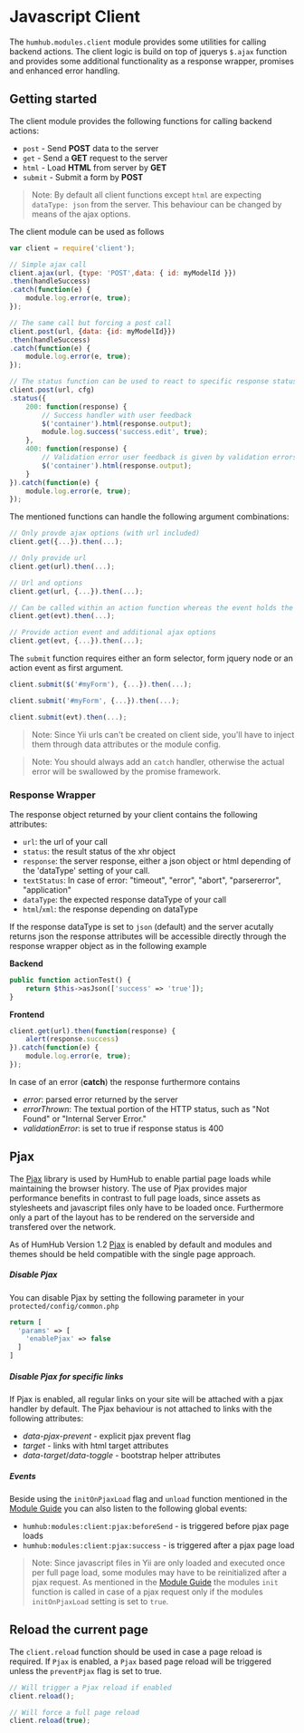 Javascript Client
=======

The `humhub.modules.client` module provides some utilities for calling backend actions. The client logic is build on top of jquerys `$.ajax` function and provides some additional functionality as a response wrapper, promises and enhanced error handling. 

## Getting started

The client module provides the following functions for calling backend actions:

 - `post` - Send **POST** data to the server
 - `get` - Send a **GET** request to the server
 - `html` - Load **HTML** from server by **GET**
 - `submit` - Submit a form by **POST**

> Note: By default all client functions except `html` are expecting `dataType: json` from the server. This behaviour can be changed by means of the ajax options.

The client module can be used as follows

```javascript
var client = require('client');

// Simple ajax call
client.ajax(url, {type: 'POST',data: { id: myModelId }})
.then(handleSuccess)
.catch(function(e) {
    module.log.error(e, true);
});

// The same call but forcing a post call
client.post(url, {data: {id: myModelId}})
.then(handleSuccess)
.catch(function(e) {
    module.log.error(e, true);
});

// The status function can be used to react to specific response status codes
client.post(url, cfg)
.status({
    200: function(response) {
        // Success handler with user feedback
        $('container').html(response.output);
        module.log.success('success.edit', true);
    },
    400: function(response) {
        // Validation error user feedback is given by validation errors
        $('container').html(response.output);
    }
}).catch(function(e) {
    module.log.error(e, true);
});
```
The mentioned functions can handle the following argument combinations:

```javascript
// Only provde ajax options (with url included)
client.get({...}).then(...); 

// Only provide url
client.get(url).then(...);

// Url and options
client.get(url, {...}).then(...);

// Can be called within an action function whereas the event holds the url
client.get(evt).then(...);

// Provide action event and additional ajax options
client.get(evt, {...}).then(...);

```

The `submit` function requires either an form selector, form jquery node or an action event as first argument.

```javascript
client.submit($('#myForm'), {...}).then(...);

client.submit('#myForm', {...}).then(...);

client.submit(evt).then(...);
```
> Note: Since Yii urls can't be created on client side, you'll have to inject them through data attributes or the module config.

> Note: You should always add an `catch` handler, otherwise the actual error will be swallowed by the promise framework.

### Response Wrapper

The response object returned by your client contains the following attributes:

 - `url`: the url of your call
 - `status`: the result status of the xhr object
 - `response`: the server response, either a json object or html depending of the 'dataType' setting of your call.
 - `textStatus`: In case of error: "timeout", "error", "abort", "parsererror", "application"
 - `dataType`: the expected response dataType of your call
 - `html`/`xml`: the response depending on dataType

If the response dataType is set to `json` (default) and the server acutally returns json the response attributes will be accessible directly through the response wrapper object as in the following example

**Backend**

```php
public function actionTest() {
    return $this->asJson(['success' => 'true']);
}
```

**Frontend**

```javascript
client.get(url).then(function(response) {
    alert(response.success)
}).catch(function(e) {
    module.log.error(e, true);
});
```


In case of an error (**catch**) the response furthermore contains

 - *error*: parsed error returned by the server
 - *errorThrown*: The textual portion of the HTTP status, such as "Not Found" or "Internal Server Error." 
 - *validationError*: is set to true if response status is 400

## Pjax

The [Pjax](http://pjax.herokuapp.com/) library is used by HumHub to enable partial page loads while maintaining the browser history. The use of Pjax provides major performance benefits in contrast to full page loads, since assets as stylesheets and javascript files only have to be loaded once. Furthermore only a part of the layout has to be rendered on the serverside and transfered over the network.

As of HumHub Version 1.2 [Pjax](http://pjax.herokuapp.com/) is enabled by default and modules and themes should be held compatible with the single page approach. 

##### Disable Pjax

You can disable Pjax by setting the following parameter in your `protected/config/common.php`

```php
return [
  'params' => [
    'enablePjax' => false
  ]
]

```

##### Disable Pjax for specific links

If Pjax is enabled, all regular links on your site will be attached with a pjax handler by default.
The Pjax behaviour is not attached to links with the following attributes:

 - *data-pjax-prevent* - explicit pjax prevent flag
 - *target* - links with html target attributes
 - *data-target*/*data-toggle* - bootstrap helper attributes

##### Events

Beside using the `initOnPjaxLoad` flag and `unload` function mentioned in the [Module Guide](javascript-index.md) you can also listen to the following global events:

 - `humhub:modules:client:pjax:beforeSend` - is triggered before pjax page loads
 - `humhub:modules:client:pjax:success` - is triggered after a pjax page load

> Note: Since javascript files in Yii are only loaded and executed once per full page load, some modules may have to be reinitialized after a pjax request. As mentioned in the [Module Guide](javascript-index.md) the modules `init` function is called in case of a pjax request only if the modules `initOnPjaxLoad` setting is set to `true`.

## Reload the current page

The `client.reload` function should be used in case a page reload is required. If `Pjax` is enabled, a `Pjax` based page reload will be triggered unless the `preventPjax` flag is set to true.

```javascript
// Will trigger a Pjax reload if enabled
client.reload();

// Will force a full page reload
client.reload(true);
```